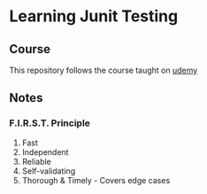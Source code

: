 # Learning Junit Testing

## Course

This repository follows the course taught on [udemy](https://www.udemy.com/share/106yPY3@NCV-swCvDAd_lj7XoibM31mHnJfE6C9N3At-HdtpDA09JBahVWFW8AKOUm6NasPrSw==/)

## Notes

### F.I.R.S.T. Principle

1. Fast
2. Independent
3. Reliable
4. Self-validating
5. Thorough & Timely - Covers edge cases




